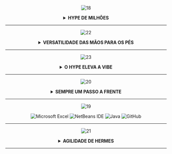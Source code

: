 <div align = center>

[//]: # (CAPA PROJETO)

![18](https://user-images.githubusercontent.com/101594950/200389234-7cf1f126-6365-4756-919e-5753aa456c8f.png)

<details>

**<summary> HYPE DE MILHÕES </summary>**

### O Outlet Wallace  é um sistema de gerenciamento de E-Commerce para moda StreetWear de calçados na qual você eleva seu hype comprando os melhores produtos de forma remota ! O sistema tem como objetivo realizar o treinamento dos fundamentos básicos de programação utilizando Java.

</summary>

</details>

-----------------------------------
[//]: # (CAPA REQUISITOS FUNCIONAIS ) 
![22](https://user-images.githubusercontent.com/101594950/200389251-a35f3ee1-db1c-46a2-b7d1-9561dd44e600.png)

<details>

**<summary> VERSATILIDADE DAS MÃOS PARA OS PÉS </summary>** 

<div align = left>

- **Funcionário irá cadastrar calçados inserindo nome do calçado, preço, modelo com grande praticidade.**
- **Cliente capaz de realizar compras remotamente.**

</div>

</summary>

</details>

-----------------------------------
[//]: # (CAPA REQUISITOS NÃO FUNCIONAIS ) 

![23](https://user-images.githubusercontent.com/101594950/200389254-2d4ca9f1-d137-4efb-b082-ab411e4d3a03.png)

<details>

**<summary> O HYPE ELEVA A VIBE </summary>**

<div align = left>

- Sistema inteligente capaz de absorver informações de interesse do perfil do cliente e exibir una tela inicial 

</div>

</summary>
</details>

-------------------------------------

[//]: # (CAPA REQUISITOS SISTEMA E-COMMERCE ) 
![20](https://user-images.githubusercontent.com/101594950/200389243-1b57716f-6c88-4e71-94b0-3d930d3a7e2e.png)

<details>

**<summary> SEMPRE UM PASSO A FRENTE </summary>**

![DOC](https://user-images.githubusercontent.com/101594950/186282315-a66c7f78-42d9-4874-86ca-de9b2616d6e3.png)

</summary>

</details>

-------------------------------------

[//]: # (CAPA TECNOLOGIA ) 
![19](https://user-images.githubusercontent.com/101594950/200389241-1efb2144-23f9-4cbe-ae29-e8b3370646d4.png)

![Microsoft Excel](https://img.shields.io/badge/Microsoft_Excel-217346?style=for-the-badge&logo=microsoft-excel&logoColor=white) ![NetBeans IDE](https://img.shields.io/badge/NetBeansIDE-1B6AC6.svg?style=for-the-badge&logo=apache-netbeans-ide&logoColor=white) ![Java](https://img.shields.io/badge/java-%23ED8B00.svg?style=for-the-badge&logo=java&logoColor=white) ![GitHub](https://img.shields.io/badge/github-%23121011.svg?style=for-the-badge&logo=github&logoColor=white)

---------------------------------------

[//]: # (CAPA MODELO LÓGICO ) 
![21](https://user-images.githubusercontent.com/101594950/200389246-44d1b71a-1fa7-4975-ab16-559e11af2f09.png)

<details>

**<summary> AGILIDADE DE HERMES </summary>**

![draw (1)](https://user-images.githubusercontent.com/101594950/200896190-0d819e23-b36a-4b34-8197-77bcc22d1b69.jpg)

</summary>

</details>

-------------------------------------
